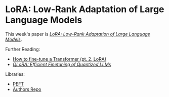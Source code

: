 # LoRA: Low-Rank Adaptation of Large Language Models

This week's paper is [*LoRA: Low-Rank Adaptation of Large Language Models*](https://arxiv.org/abs/2106.09685).

Further Reading:
- [How to fine-tune a Transformer (pt. 2, LoRA)](https://radekosmulski.com/how-to-fine-tune-a-tranformer-pt-2)
- [*QLoRA: Efficient Finetuning of Quantized LLMs*](https://arxiv.org/abs/2305.14314)

Libraries:
- [PEFT](https://huggingface.co/docs/peft/index)
- [Authors Repo](https://github.com/microsoft/LoRA)